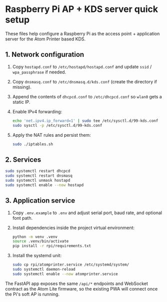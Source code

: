# Raspberry Pi AP + KDS server quick setup

These files help configure a Raspberry Pi as the access point + application server
for the Atom Printer based KDS.

## 1. Network configuration

1. Copy `hostapd.conf` to `/etc/hostapd/hostapd.conf` and update `ssid` / `wpa_passphrase` if needed.
2. Copy `dnsmasq.conf` to `/etc/dnsmasq.d/kds.conf` (create the directory if missing).
3. Append the contents of `dhcpcd.conf` to `/etc/dhcpcd.conf` so `wlan0` gets a static IP.
4. Enable IPv4 forwarding:

   ```bash
   echo 'net.ipv4.ip_forward=1' | sudo tee /etc/sysctl.d/99-kds.conf
   sudo sysctl -p /etc/sysctl.d/99-kds.conf
   ```

5. Apply the NAT rules and persist them:

   ```bash
   sudo ./iptables.sh
   ```

## 2. Services

```bash
sudo systemctl restart dhcpcd
sudo systemctl restart dnsmasq
sudo systemctl unmask hostapd
sudo systemctl enable --now hostapd
```

## 3. Application service

1. Copy `.env.example` to `.env` and adjust serial port, baud rate, and optional font path.
2. Install dependencies inside the project virtual environment:

   ```bash
   python -m venv .venv
   source .venv/bin/activate
   pip install -r rpi/requirements.txt
   ```

3. Install the systemd unit:

   ```bash
   sudo cp rpi/atomprinter.service /etc/systemd/system/
   sudo systemctl daemon-reload
   sudo systemctl enable --now atomprinter.service
   ```

The FastAPI app exposes the same `/api/*` endpoints and WebSocket contract as the
Atom Lite firmware, so the existing PWA will connect once the Pi's soft AP is running.
